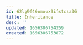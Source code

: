 ```yaml
---
id: 62lg9f46omoux9ifstcsa36
title: Inheritance
desc: ''
updated: 1656306754359
created: 1656306753872
---
```


